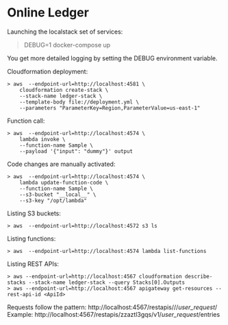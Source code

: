 Online Ledger
=============

Launching the localstack set of services:

> DEBUG=1 docker-compose up

You get more detailed logging by setting the DEBUG environment variable.

Cloudformation deployment:
```
> aws  --endpoint-url=http://localhost:4581 \
    cloudformation create-stack \
    --stack-name ledger-stack \
    --template-body file://deployment.yml \
    --parameters "ParameterKey=Region,ParameterValue=us-east-1"

```

Function call:
```
> aws  --endpoint-url=http://localhost:4574 \
    lambda invoke \
    --function-name Sample \
    --payload '{"input": "dummy"}' output
```

Code changes are manually activated:
```
> aws  --endpoint-url=http://localhost:4574 \
    lambda update-function-code \
    --function-name Sample \
    --s3-bucket "__local__" \
    --s3-key "/opt/lambda"
```

Listing S3 buckets:
```
> aws  --endpoint-url=http://localhost:4572 s3 ls
```

Listing functions:
```
> aws  --endpoint-url=http://localhost:4574 lambda list-functions
```

Listing REST APIs:
```
> aws --endpoint-url=http://localhost:4567 cloudformation describe-stacks --stack-name ledger-stack --query Stacks[0].Outputs
> aws --endpoint-url=http://localhost:4567 apigateway get-resources --rest-api-id <ApiId>
```

Requests follow the pattern: http://localhost:4567/restapis/<ApiId>/<stage>/_user_request_/<path>
Example: http://localhost:4567/restapis/zzaztl3gqs/v1/_user_request_/entries

